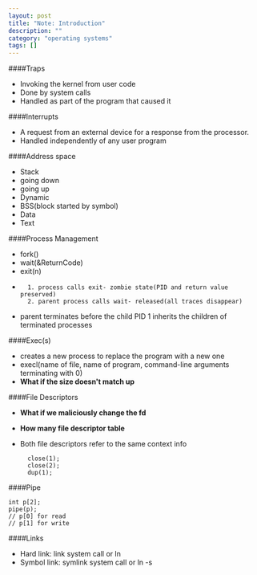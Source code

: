 ```yaml
---
layout: post
title: "Note: Introduction"
description: ""
category: "operating systems"
tags: []
---
```


####Traps

- Invoking the kernel from user code
- Done by system calls
- Handled as part of the program that caused it

####Interrupts

- A request from an external device for a response from the processor.
- Handled independently of any user program

####Address space

- Stack
-    going down
-    going up
- Dynamic
- BSS(block started by symbol)
- Data
- Text

####Process Management

- fork()
- wait(&ReturnCode)
-   exit(n)
-       1. process calls exit- zombie state(PID and return value preserved)
        2. parent process calls wait- released(all traces disappear)
-   parent terminates before the child
    PID 1 inherits the children of terminated processes

####Exec(s)

- creates a new process to replace the program with a new one
- execl(name of file, name of program, command-line arguments terminating with 0)
- **What if the size doesn't match up**

####File Descriptors

- **What if we maliciously change the fd**
- **How many file descriptor table**
- Both file descriptors refer to the same context info

        close(1);
        close(2);
        dup(1);

####Pipe

    int p[2];
    pipe(p);
    // p[0] for read
    // p[1] for write

####Links

- Hard link: link system call or ln
- Symbol link: symlink system call or ln -s
